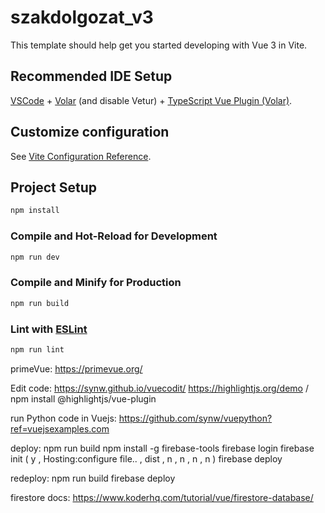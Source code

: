 # szakdolgozat_v3

This template should help get you started developing with Vue 3 in Vite.

## Recommended IDE Setup

[VSCode](https://code.visualstudio.com/) + [Volar](https://marketplace.visualstudio.com/items?itemName=Vue.volar) (and disable Vetur) + [TypeScript Vue Plugin (Volar)](https://marketplace.visualstudio.com/items?itemName=Vue.vscode-typescript-vue-plugin).

## Customize configuration

See [Vite Configuration Reference](https://vitejs.dev/config/).

## Project Setup

```sh
npm install
```

### Compile and Hot-Reload for Development

```sh
npm run dev
```

### Compile and Minify for Production

```sh
npm run build
```

### Lint with [ESLint](https://eslint.org/)

```sh
npm run lint
```
primeVue:
https://primevue.org/

Edit code:
https://synw.github.io/vuecodit/
https://highlightjs.org/demo / npm install @highlightjs/vue-plugin

run Python code in Vuejs:
https://github.com/synw/vuepython?ref=vuejsexamples.com

deploy:
npm run build
npm install -g firebase-tools
firebase login
firebase init ( y , Hosting:configure file.. , dist , n , n , n , n )
firebase deploy

redeploy:
npm run build
firebase deploy

firestore docs:
https://www.koderhq.com/tutorial/vue/firestore-database/